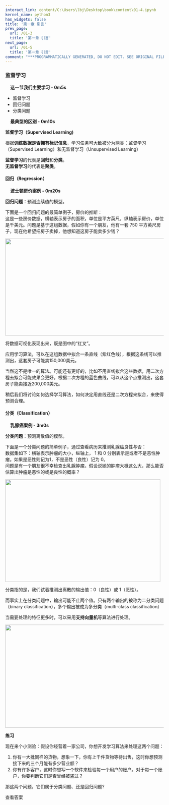 ```yaml
---
interact_link: content/C:\Users\lbj\Desktop\book\content\01-4.ipynb
kernel_name: python3
has_widgets: false
title: '第一章 引言'
prev_page:
  url: /01-3
  title: '第一章 引言'
next_page:
  url: /01-5
  title: '第一章 引言'
comment: "***PROGRAMMATICALLY GENERATED, DO NOT EDIT. SEE ORIGINAL FILES IN /content***"
---
```


### 监督学习

**<img width='16px' src='http://imgbed.momodel.cn/5cc1a0b1e3067ce9b6abf757.jpg'><span class='md-video-link https://player.bilibili.com/player.html?aid=9912938&cid=16388185&page=4'>这一节我们主要学习 - 0m5s</span>**

+ 监督学习
+ 回归问题
+ 分类问题

**<img width='16px' src='http://imgbed.momodel.cn/5cc1a0b1e3067ce9b6abf757.jpg'><span class='md-video-link https://player.bilibili.com/player.html?aid=9912938&cid=16388185&page=4'>最典型的区别 - 0m10s</span>** 

**监督学习（Supervised Learning)**

根据**训练数据是否拥有标记信息**，学习任务可大致被分为两类：监督学习（Supervised Learning）和无监督学习（Unsupervised Learning）     

**监督学习**的代表是**回归**和**分类**。    
**无监督学习**的代表是**聚类**。

#### 回归（Regression）

**<img width='16px' src='http://imgbed.momodel.cn/5cc1a0b1e3067ce9b6abf757.jpg'><span class='md-video-link https://player.bilibili.com/player.html?aid=9912938&cid=16388185&page=4'>波士顿房价案例 - 0m20s</span>**

**回归问题**：预测连续值的模型。

下面是一个回归问题的最简单例子，房价的推断：      
这是一些房价数据，横轴表示房子的面积，单位是平方英尺，纵轴表示房价，单位是千美元。问题是基于这组数据，假如你有一个朋友，他有一套 750 平方英尺房子，现在他希望把房子卖掉，他想知道这房子能卖多少钱？
 
<img src='https://i.loli.net/2018/11/29/5bffe12d89096.png' width=617 height=308>

将数据可视化表现出来，既是图中的“红叉”。
 
应用学习算法，可以在这组数据中拟合一条直线（紫红色线），根据这条线可以推测出，这套房子可能卖150,000美元。

当然这不是唯一的算法。可能还有更好的，比如不用直线拟合这些数据，用二次方程去拟合可能效果会更好。根据二次方程的蓝色曲线，可以从这个点推测出，这套房子能卖接近200,000美元。

稍后我们将讨论如何选择学习算法，如何决定用直线还是二次方程来拟合，来使得预测合理。

#### 分类（Classification）

**<img width='16px' src='http://imgbed.momodel.cn/5cc1a0b1e3067ce9b6abf757.jpg'><span class='md-video-link https://player.bilibili.com/player.html?aid=9912938&cid=16388185&page=4'>乳腺癌案例 - 3m0s</span>**

**分类问题**：预测离散值的模型。

下面是一个分类问题的简单例子，通过查看病历来推测乳腺癌良性与否：     
数据集如下：横轴表示肿瘤的大小，纵轴上， 1 和 0 分别表示是或者不是恶性肿瘤。如果是恶性则记为1，不是恶性（良性）记为 0。     
问题是有一个朋友很不幸检查出乳腺肿瘤。假设说她的肿瘤大概这么大，那么能否估算出肿瘤是恶性的或是良性的概率？

<img src='https://i.loli.net/2018/11/29/5bffe611271c0.png' width=493 height=325 >

分类指的是，我们试着推测出离散的输出值：0（良性）或 1（恶性）。

而事实上在分类问题中，输出可能不止两个值。只有两个输出的被称为二分类问题（binary classification），多个输出被成为多分类（multi-class classification）

当需要处理的特征更多时，可以采用**支持向量机**等算法进行处理。

<img src='https://i.loli.net/2018/11/29/5bffe84cd0aa4.png' width=740 height=327 >

**练习**

现在来个小测验：假设你经营着一家公司，你想开发学习算法来处理这两个问题： 
1. 你有一大批同样的货物，想象一下，你有上千件货物等待出售，这时你想预测接下来的三个月能有多少营业额？     
2. 你有许多客户，这时你想写一个软件来检验每一个用户的账户。对于每一个账户，你要判断它们是否曾经被盗过？     

那这两个问题，它们属于分类问题、还是回归问题? 

<span class='md-hint-alone-link pop 0'>查看答案</span>
